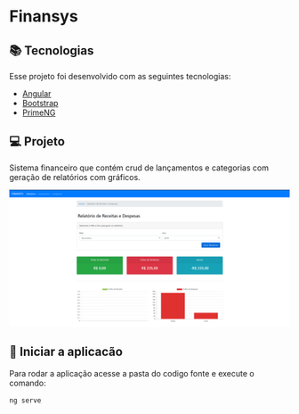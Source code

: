 # Finansys

## 📚 Tecnologias

Esse projeto foi desenvolvido com as seguintes tecnologias:

- [Angular](https://angular.io/)
- [Bootstrap](https://getbootstrap.com/)
- [PrimeNG](https://primefaces.org/primeng/showcase/#/)

## 💻 Projeto

Sistema financeiro que contém crud de lançamentos e categorias com geração de relatórios com gráficos.

<p align="center">
    <img src="print.png" alt="drawing" width="800"/>
</p>

## :checkered_flag: Iniciar a aplicacão

Para rodar a aplicação acesse a pasta do codigo fonte e execute o comando:

```console
ng serve
```
